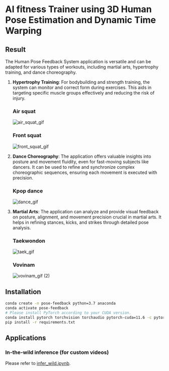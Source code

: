 # AI fitness Trainer using 3D Human Pose Estimation and Dynamic Time Warping
## Result 
The Human Pose Feedback System application is versatile and can be adapted for various types of workouts, including martial arts, hypertrophy training, and dance choreography. 
   


1. **Hypertrophy Training**: For bodybuilding and strength training, the system can monitor and correct form during exercises. This aids in targeting specific muscle groups effectively and reducing the risk of injury.
   ### Air squat <br>
   
   ![air_squat_gif](https://github.com/vuxminhan/Human-pose-feedback-system/assets/54212949/e83491cd-d867-4499-8a18-4766f919be35)

   ### Front squat <br>
   
   ![front_squat_gif](https://github.com/vuxminhan/Human-pose-feedback-system/assets/54212949/6c39a679-19bb-4bec-bd66-a35375d4108c)

3. **Dance Choreography**: The application offers valuable insights into posture and movement fluidity, even for fast-moving subjects like dancers. It can be used to refine and synchronize complex choreographic sequences, ensuring each movement is executed with precision.

   ### Kpop dance <br>
   
   ![dance_gif](https://github.com/vuxminhan/Human-pose-feedback-system/assets/54212949/4b3e6c12-9f8b-4edd-be8d-a2014d1397b2)
   
3. **Martial Arts**: The application can analyze and provide visual feedback on posture, alignment, and movement precision crucial in martial arts. It helps in refining stances, kicks, and strikes through detailed pose analysis. <br>
   ### Taekwondon <br>

   ![taek_gif](https://github.com/vuxminhan/Human-pose-feedback-system/assets/54212949/73146a73-75cc-4ca4-9090-6b60926676a3)

   ### Vovinam <br>
   
   ![vovinam_gif (2)](https://github.com/vuxminhan/Human-pose-feedback-system/assets/54212949/881217ca-f8ee-4951-891c-db0a4601e990)

## Installation

```bash
conda create -n pose-feedback python=3.7 anaconda
conda activate pose-feedback
# Please install PyTorch according to your CUDA version.
conda install pytorch torchvision torchaudio pytorch-cuda=11.6 -c pytorch -c nvidia
pip install -r requirements.txt
```


## Applications

### In-the-wild inference (for custom videos)

Please refer to [infer_wild.ipynb](infer_wild.ipynb).



